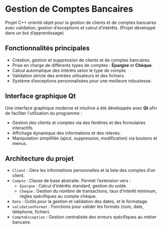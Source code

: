 # Gestion de Comptes Bancaires

Projet C++ orienté objet pour la gestion de clients et de comptes bancaires avec validation, gestion d’exceptions et calcul d’intérêts. (Projet développé dans un but d’apprentissage)

## Fonctionnalités principales

- Création, gestion et suppression de clients et de comptes bancaires.
- Prise en charge de différents types de comptes : **Épargne** et **Chèque**.
- Calcul automatique des intérêts selon le type de compte.
- Validation stricte des entrées utilisateurs et des fichiers.
- Système d’exceptions personnalisées pour une meilleure robustesse.

## Interface graphique Qt

Une interface graphique moderne et intuitive a été développée avec **Qt** afin de faciliter l’utilisation du programme :

- Gestion des clients et comptes via des fenêtres et des formulaires interactifs.
- Affichage dynamique des informations et des relevés.
- Manipulation simplifiée (ajout, suppression, modification) via boutons et menus.

## Architecture du projet

- `Client` : Gère les informations personnelles et la liste des comptes d’un client.
- `Compte` : Classe de base abstraite. Permet l’extension vers :
    - `Epargne` : Calcul d’intérêts standard, gestion du solde.
    - `Cheque` : Gestion du nombre de transactions, taux d’intérêt minimum, règles spécifiques au compte chèque.
- `Date` : Outils pour la gestion et validation des dates, et le formatage.
- `validationFormat` : Fonctions pour valider les formats (nom, date, téléphone, fichier).
- `CompteException` : Gestion centralisée des erreurs spécifiques au métier bancaire.
